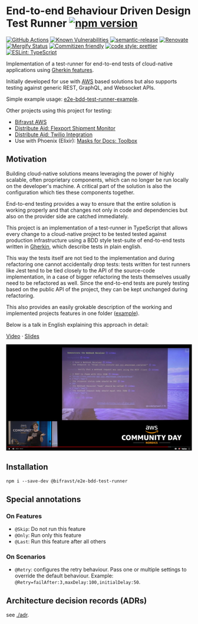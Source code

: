 # End-to-end Behaviour Driven Design Test Runner [![npm version](https://img.shields.io/npm/v/@bifravst/e2e-bdd-test-runner.svg)](https://www.npmjs.com/package/@bifravst/e2e-bdd-test-runner)

[![GitHub Actions](https://github.com/bifravst/e2e-bdd-test-runner/workflows/Test%20and%20Release/badge.svg)](https://github.com/bifravst/e2e-bdd-test-runner/actions)
[![Known Vulnerabilities](https://snyk.io/test/github/bifravst/e2e-bdd-test-runner/badge.svg?targetFile=package.json)](https://snyk.io/test/github/bifravst/e2e-bdd-test-runner?targetFile=package.json)
[![semantic-release](https://img.shields.io/badge/%20%20%F0%9F%93%A6%F0%9F%9A%80-semantic--release-e10079.svg)](https://github.com/semantic-release/semantic-release)
[![Renovate](https://img.shields.io/badge/renovate-enabled-brightgreen.svg)](https://renovatebot.com)
[![Mergify Status](https://img.shields.io/endpoint.svg?url=https://dashboard.mergify.io/badges/bifravst/e2e-bdd-test-runner&style=flat)](https://mergify.io)
[![Commitizen friendly](https://img.shields.io/badge/commitizen-friendly-brightgreen.svg)](http://commitizen.github.io/cz-cli/)
[![code style: prettier](https://img.shields.io/badge/code_style-prettier-ff69b4.svg)](https://github.com/prettier/prettier/)
[![ESLint: TypeScript](https://img.shields.io/badge/ESLint-TypeScript-blue.svg)](https://github.com/typescript-eslint/typescript-eslint)

Implementation of a test-runner for end-to-end tests of cloud-native
applications using [Gherkin features](https://docs.cucumber.io/gherkin/).

Initially developed for use with [AWS](https://aws.amazon.com/) based solutions
but also supports testing against generic REST, GraphQL, and Websocket APIs.

Simple example usage:
[e2e-bdd-test-runner-example](https://github.com/bifravst/e2e-bdd-test-runner-example).

Other projects using this project for testing:

- [Bifravst AWS](https://github.com/bifravst/aws)
- [Distribute Aid: Flexport Shipment Monitor](https://github.com/distributeaid/flexport-shipment-monitor)
- [Distribute Aid: Twilio Integration](https://github.com/distributeaid/twilio-integration)
- Use with Phoenix (Elixir):
  [Masks for Docs: Toolbox](https://gitlab.com/masksfordocs/toolbox/-/commit/f98f05e2be3dadc23f6a4e6936a17b5ec293801d)

## Motivation

Building cloud-native solutions means leveraging the power of highly scalable,
often proprietary components, which can no longer be run locally on the
developer's machine. A critical part of the solution is also the configuration
which ties these components together.

End-to-end testing provides a way to ensure that the entire solution is working
properly and that changes not only in code and dependencies but also on the
provider side are catched immediately.

This project is an implementation of a test-runner in TypeScript that allows
every change to a cloud-native project to be tested tested against production
infrastructure using a BDD style test-suite of end-to-end tests written in
[Gherkin](https://cucumber.io/docs/gherkin/), which describe tests in plain
english.

This way the tests itself are not tied to the implementation and during
refactoring one cannot accidentally drop tests: tests written for test runners
like Jest tend to be tied closely to the API of the source-code implementation,
in a case of bigger refactoring the tests themselves usually need to be
refactored as well. Since the end-to-end tests are purely testing based on the
public API of the project, they can be kept unchanged during refactoring.

This also provides an easily grokable description of the working and implemented
projects features in one folder
([example](https://github.com/bifravst/aws/tree/saga/features)).

Below is a talk in English explaining this approach in detail:

[Video](https://youtu.be/yt7oJ-To4kI) ·
[Slides](https://coderbyheart.com/it-does-not-run-on-my-machine/)

[![Video](./video.jpg)](https://youtu.be/yt7oJ-To4kI)

## Installation

    npm i --save-dev @bifravst/e2e-bdd-test-runner

## Special annotations

### On Features

- `@Skip`: Do not run this feature
- `@Only`: Run only this feature
- `@Last`: Run this feature after all others

### On Scenarios

- `@Retry`: configures the retry behaviour. Pass one or multiple settings to
  override the default behaviour. Example:
  `@Retry=failAfter:3,maxDelay:100,initialDelay:50`.

## Architecture decision records (ADRs)

see [./adr](./adr).
